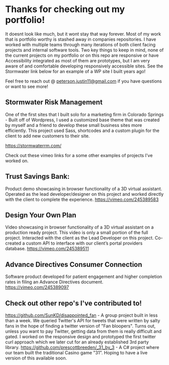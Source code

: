 Thanks for checking out my portfolio!
========================================
It doesnt look like much, but it wont stay that way forever. Most of my work that is portfolio worthy is stashed away in companies repositories. I have worked with multiple teams through many iterations of both client facing projects and internal software tools. Two key things to keep in mind, none of the current projects on my portfolio or on this repo are responsive or have Accessibility integrated as most of them are prototypes, but I am very aware of and comfortable developing responsively accessible sites. See the Stormwater link below for an example of a WP site I built years ago!

Feel free to reach out @ peterson.justin11@gmail.com if you have questions or want to see more!

## Stormwater Risk Management
One of the first sites that I built solo for a marketing firm in Colorado Springs - Built off of Wordpress, I used a customized base theme that was created by myself and a friend to develop these small business sites more efficiently. This project used Sass, shortcodes and a custom plugin for the client to add new customers to their site.  

https://stormwaterrm.com/

Check out these vimeo links for a some other examples of projects I've worked on.

## Trust Savings Bank:
Product demo showcasing in browser functionality of a 3D virtual assistant. Operated as the lead developer/designer on this project and worked directly with the client to complete the experience.
https://vimeo.com/245389583


## Design Your Own Plan
Video showcasing in browser functionality of a 3D virtual assistant on a production ready project. This video is only a small portion of the full project. Interacted with the client as the Lead Developer on this project. Co-created a custom API to interface with our client’s portal providers database.
https://vimeo.com/245389511

## Advance Directives Consumer Connection
Software product developed for patient engagement and higher completion rates in filing an Advance Directives document.
https://vimeo.com/245389097

## Check out other repo's I've contributed to! 
https://github.com/SunKD/disappointed_fan - A group project built in less than a week. We queried Twitter's API for tweets that were written by salty fans in the hope of finding a twitter version of "Fan bloopers". Turns out, unless you want to pay Twitter, getting data from them is really difficult and gated. I worked on the responsive design and prototyped the first twitter curl approach which we later cut for an already established 3rd party library. 
https://github.com/prescottbreeden/_31_by_3 - A C# project where our team built the traditional Casino game "31". Hoping to have a live version of this available soon. 

